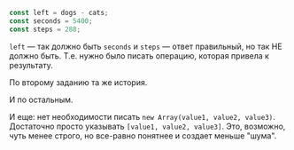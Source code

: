 ```js
const left = dogs - cats;
const seconds = 5400;
const steps = 288;
```

`left` — так должно быть
`seconds` и `steps` — ответ правильный, но так НЕ должно быть. Т.е. нужно было писать операцию, которая привела к результату.

По второму заданию та же история.

И по остальным.

И еще: нет необходимости  писать `new Array(value1, value2, value3)`.
Достаточно просто указывать `[value1, value2, value3]`.
Это, возможно, чуть менее строго, но все-равно понятнее и создает меньше "шума".
